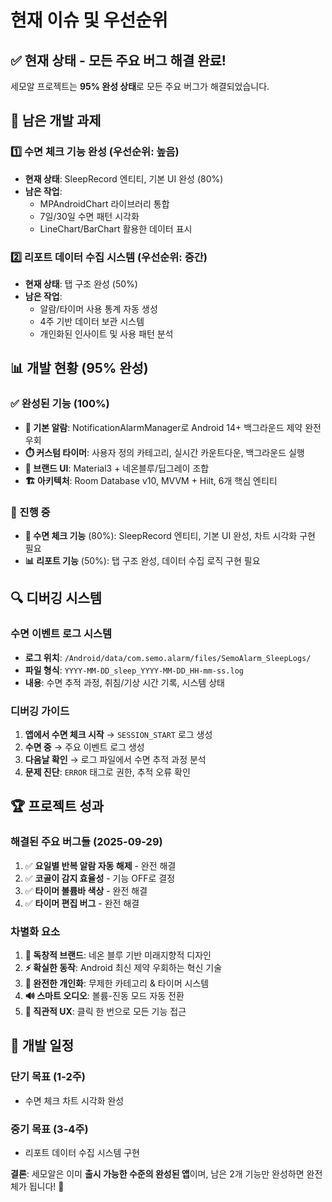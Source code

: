 # 현재 이슈 및 우선순위

## ✅ 현재 상태 - 모든 주요 버그 해결 완료!

세모알 프로젝트는 **95% 완성 상태**로 모든 주요 버그가 해결되었습니다.

## 🎯 남은 개발 과제

### 1️⃣ 수면 체크 기능 완성 (우선순위: 높음)
- **현재 상태**: SleepRecord 엔티티, 기본 UI 완성 (80%)
- **남은 작업**:
  - MPAndroidChart 라이브러리 통합
  - 7일/30일 수면 패턴 시각화
  - LineChart/BarChart 활용한 데이터 표시

### 2️⃣ 리포트 데이터 수집 시스템 (우선순위: 중간)
- **현재 상태**: 탭 구조 완성 (50%)
- **남은 작업**:
  - 알람/타이머 사용 통계 자동 생성
  - 4주 기반 데이터 보관 시스템
  - 개인화된 인사이트 및 사용 패턴 분석

## 📊 개발 현황 (95% 완성)

### ✅ 완성된 기능 (100%)
- **🔔 기본 알람**: NotificationAlarmManager로 Android 14+ 백그라운드 제약 완전 우회
- **⏱️ 커스텀 타이머**: 사용자 정의 카테고리, 실시간 카운트다운, 백그라운드 실행
- **🎨 브랜드 UI**: Material3 + 네온블루/딥그레이 조합
- **🏗️ 아키텍처**: Room Database v10, MVVM + Hilt, 6개 핵심 엔티티

### 🚧 진행 중
- **🌙 수면 체크 기능** (80%): SleepRecord 엔티티, 기본 UI 완성, 차트 시각화 구현 필요
- **📊 리포트 기능** (50%): 탭 구조 완성, 데이터 수집 로직 구현 필요

## 🔍 디버깅 시스템

### 수면 이벤트 로그 시스템
- **로그 위치**: `/Android/data/com.semo.alarm/files/SemoAlarm_SleepLogs/`
- **파일 형식**: `YYYY-MM-DD_sleep_YYYY-MM-DD_HH-mm-ss.log`
- **내용**: 수면 추적 과정, 취침/기상 시간 기록, 시스템 상태

### 디버깅 가이드
1. **앱에서 수면 체크 시작** → `SESSION_START` 로그 생성
2. **수면 중** → 주요 이벤트 로그 생성
3. **다음날 확인** → 로그 파일에서 수면 추적 과정 분석
4. **문제 진단**: `ERROR` 태그로 권한, 추적 오류 확인

## 🏆 프로젝트 성과

### 해결된 주요 버그들 (2025-09-29)
1. ✅ **요일별 반복 알람 자동 해제** - 완전 해결
2. ✅ **코골이 감지 효율성** - 기능 OFF로 결정
3. ✅ **타이머 볼륨바 색상** - 완전 해결
4. ✅ **타이머 편집 버그** - 완전 해결

### 차별화 요소
1. **🎨 독창적 브랜드**: 네온 블루 기반 미래지향적 디자인
2. **⚡ 확실한 동작**: Android 최신 제약 우회하는 혁신 기술
3. **🔧 완전한 개인화**: 무제한 카테고리 & 타이머 시스템
4. **🔊 스마트 오디오**: 볼륨-진동 모드 자동 전환
5. **📱 직관적 UX**: 클릭 한 번으로 모든 기능 접근

## 🚀 개발 일정

### 단기 목표 (1-2주)
- 수면 체크 차트 시각화 완성

### 중기 목표 (3-4주)
- 리포트 데이터 수집 시스템 구현

**결론**: 세모알은 이미 **출시 가능한 수준의 완성된 앱**이며, 남은 2개 기능만 완성하면 완전체가 됩니다! 🎉